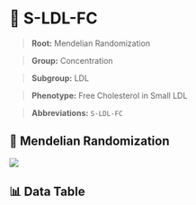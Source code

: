 # 🧪 S-LDL-FC

> **Root:** Mendelian Randomization

> **Group:** Concentration  

> **Subgroup:** LDL

> **Phenotype:** Free Cholesterol in Small LDL  

> **Abbreviations:** `S-LDL-FC`

## 🧬 Mendelian Randomization  

<img src="/MR/Figures/Inverse/ShengxianLDLhengxianFC.png"/>


## 📊 Data Table


<CsvTableMRI src="/public/MR/Data/Inverse/ShengxianLDLhengxianFC.csv"/>

